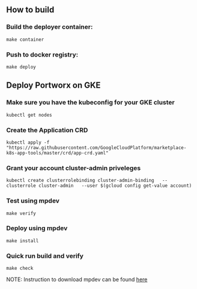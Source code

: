 ## How to build

### Build the deployer container:
```
make container
```

### Push to docker registry:
```
make deploy
```

## Deploy Portworx on GKE

### Make sure you have the kubeconfig for your GKE cluster
```
kubectl get nodes
```

### Create the Application CRD
```
kubectl apply -f "https://raw.githubusercontent.com/GoogleCloudPlatform/marketplace-k8s-app-tools/master/crd/app-crd.yaml"
```

### Grant your account cluster-admin priveleges
```
kubectl create clusterrolebinding cluster-admin-binding   --clusterrole cluster-admin   --user $(gcloud config get-value account)
```

### Test using mpdev
```
make verify
```

### Deploy using mpdev

```
make install
```

### Quick run build and verify

```
make check
```
NOTE: Instruction to download mpdev can be found [here](https://github.com/GoogleCloudPlatform/marketplace-k8s-app-tools/blob/master/docs/tool-prerequisites.md)
